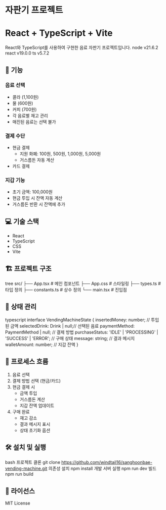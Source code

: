 # 자판기 프로젝트
# React + TypeScript + Vite

React와 TypeScript를 사용하여 구현한 음료 자판기 프로젝트입니다.
node v21.6.2
react v19.0.0
ts v5.7.2

## 🚀 기능

### 음료 선택
- 콜라 (1,100원)
- 물 (600원)
- 커피 (700원)
- 각 음료별 재고 관리
- 매진된 음료는 선택 불가

### 결제 수단
- 현금 결제
  - 지원 화폐: 100원, 500원, 1,000원, 5,000원
  - 거스름돈 자동 계산
- 카드 결제

### 지갑 기능
- 초기 금액: 100,000원
- 현금 투입 시 잔액 자동 계산
- 거스름돈 반환 시 잔액에 추가

## 💻 기술 스택

- React
- TypeScript
- CSS
- Vite

## 🏗️ 프로젝트 구조
tree
src/
├── App.tsx # 메인 컴포넌트
├── App.css # 스타일링
├── types.ts # 타입 정의
├── constants.ts # 상수 정의
└── main.tsx # 진입점

## 🔄 상태 관리
typescript
interface VendingMachineState {
insertedMoney: number; // 투입된 금액
selectedDrink: Drink | null;// 선택된 음료
paymentMethod: PaymentMethod | null; // 결제 방법
purchaseStatus: 'IDLE' | 'PROCESSING' | 'SUCCESS' | 'ERROR'; // 구매 상태
message: string; // 결과 메시지
walletAmount: number; // 지갑 잔액
}

## 🚦 프로세스 흐름
1. 음료 선택
2. 결제 방법 선택 (현금/카드)
3. 현금 결제 시
   - 금액 투입
   - 거스름돈 계산
   - 지갑 잔액 업데이트
4. 구매 완료
   - 재고 감소
   - 결과 메시지 표시
   - 상태 초기화 옵션

## 🛠️ 설치 및 실행
bash
프로젝트 클론
git clone https://github.com/windtail16/sanghoonbae-vending-machine.git
의존성 설치
npm install
개발 서버 실행
npm run dev
빌드
npm run build


## 📝 라이선스
MIT License